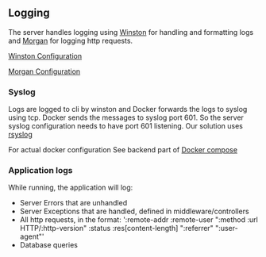 
## Logging

The server handles logging using [Winston](https://github.com/winstonjs/winston) for handling and formatting logs and [Morgan](https://github.com/expressjs/morgan) for logging http requests.


[Winston Configuration](/server/src/configs/winston.ts)

[Morgan Configuration](/server/src/middleware/requestLogger.ts)

### Syslog

Logs are logged to cli by winston and Docker forwards the logs to syslog
using tcp. Docker sends the messages to syslog port 601. So the server syslog configuration needs to have port 601 listening.
Our solution uses [rsyslog](https://www.rsyslog.com/doc/index.html)


For actual docker configuration
See backend part of [Docker compose](/docker-compose-from-images.yaml)

### Application logs

While running, the application will log:

-   Server Errors that are unhandled
-   Server Exceptions that are handled, defined in middleware/controllers
-   All http requests, in the format: ':remote-addr :remote-user ":method :url HTTP/:http-version" :status  :res[content-length] ":referrer" ":user-agent"'
-   Database queries
